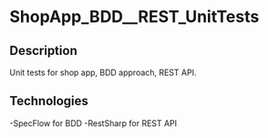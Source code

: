 ShopApp_BDD__REST_UnitTests
==========

Description
----------
Unit tests for shop app, BDD approach, REST API.

Technologies
-----------
-SpecFlow for BDD
-RestSharp for REST API
